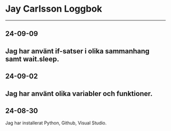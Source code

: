 Jay Carlsson Loggbok
====================
------------
24-09-09
------------
Jag har använt if-satser i olika sammanhang samt wait.sleep.
------------
24-09-02
------------
Jag har använt olika variabler och funktioner.
------------
24-08-30
------------
Jag har installerat Python, Github, Visual Studio.
